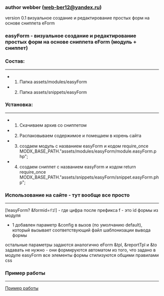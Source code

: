 ### author webber (web-ber12@yandex.ru)
version 0.1
визуальное создание и редактирование простых форм на основе сниппета eForm



### easyForm - визуальное создание и редактирование простых форм на основе сниппета eForm (модуль + сниппет)

### Состав:
---------
* 1. Папка assets/modules/easyForm
* 2. Папка assets/snippets/easyForm

### Установка:
---------
* 1. Скачиваем архив со сниппетом
* 2. Распаковываем содержимое и помещаем в корень сайта
* 3. создаем модуль с названием easyForm и кодом require_once MODX_BASE_PATH."assets/modules/easyForm/module.easyForm.php";
* 4. создаем сниппет с названием easyForm и кодом 
return require_once MODX_BASE_PATH."assets/snippets/easyForm/snippet.easyForm.php";



### Использование на сайте - тут вообще все просто
---------
[!easyForm? &formid=`f1`!] - где цифра после префикса f - это id формы из модуля

* 1 добавлен параметр &config в вызов (по умолчанию default), который вызывает соответствующий файл шаблонизации вывода формы

остальные параметры задаются аналогично eForm
&tpl, &reportTpl и &to задавать не нужно - они формируются автоматом из того, что задано в модуле easyForm
все элементы формы стилизуются общими правилами css

### Пример работы
---------
<a href="http://evobabel.sitex.by/ru/about/">Пример работы</a>












